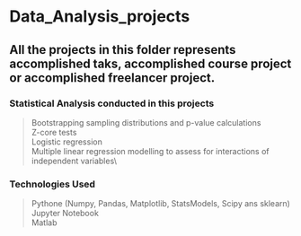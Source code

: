 # Data_Analysis_projects
## All the projects in this folder represents accomplished taks, accomplished course project or accomplished freelancer project.
### Statistical Analysis conducted in this projects
> Bootstrapping sampling distributions and p-value calculations\
> Z-core tests\
> Logistic regression\
> Multiple linear regression modelling to assess for interactions of independent variables\
### Technologies Used
> Pythone (Numpy, Pandas, Matplotlib, StatsModels, Scipy ans sklearn)\
> Jupyter Notebook\
> Matlab
